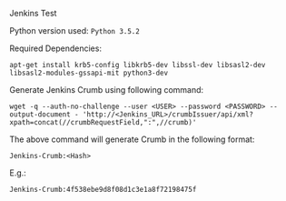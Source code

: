 Jenkins Test

Python version used: `Python 3.5.2`

Required Dependencies:

`apt-get install krb5-config libkrb5-dev libssl-dev libsasl2-dev libsasl2-modules-gssapi-mit python3-dev`

Generate Jenkins Crumb using following command:

`wget -q --auth-no-challenge --user <USER> --password <PASSWORD> --output-document - 'http://<Jenkins_URL>/crumbIssuer/api/xml?xpath=concat(//crumbRequestField,":",//crumb)'`

The above command will generate Crumb in the following format:

`Jenkins-Crumb:<Hash>`

E.g.:

`Jenkins-Crumb:4f538ebe9d8f08d1c3e1a8f72198475f`




